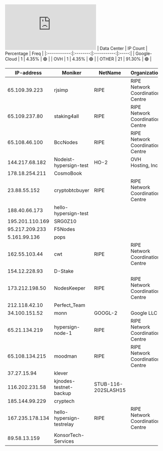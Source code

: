 ![Diagramm](https://github.com/obajay/StateSync-snapshots/blob/main/Projects/Hypersign/1/README.md)
| Data Center | IP Count | Percentage | Freq |
|:------------:|:--------:|:-----------:|:-----:|
| Google-Cloud | 1 | 4.35% | 🟢 |
| OVH | 1 | 4.35% | 🟢 |
| OTHER | 21 | 91.30% | 🟢 |

<!-- START_TABLE -->
| IP-address | Moniker | NetName | Organization |
|-------------|-------------|-------------|-------------|
| 65.109.39.223 | rjsimp | RIPE | RIPE Network Coordination Centre |
| 65.109.237.80 | staking4all | RIPE | RIPE Network Coordination Centre |
| 65.108.46.100 | BccNodes | RIPE | RIPE Network Coordination Centre |
| 144.217.68.182 | Nodeist-hypersign-test | HO-2 | OVH Hosting, Inc. |
| 178.18.254.211 | CosmoBook |  |  |
| 23.88.55.152 | cryptobtcbuyer | RIPE | RIPE Network Coordination Centre |
| 188.40.66.173 | hello-hypersign-test |  |  |
| 195.201.110.169 | SRG0Z10 |  |  |
| 95.217.209.233 | F5Nodes |  |  |
| 5.161.99.136 | pops |  |  |
| 162.55.103.44 | cwt | RIPE | RIPE Network Coordination Centre |
| 154.12.228.93 | D-Stake |  |  |
| 173.212.198.50 | NodesKeeper | RIPE | RIPE Network Coordination Centre |
| 212.118.42.10 | Perfect_Team |  |  |
| 34.100.151.52 | monn | GOOGL-2 | Google LLC |
| 65.21.134.219 | hypersign-node-1 | RIPE | RIPE Network Coordination Centre |
| 65.108.134.215 | moodman | RIPE | RIPE Network Coordination Centre |
| 37.27.15.94 | klever |  |  |
| 116.202.231.58 | kjnodes-testnet-backup | STUB-116-202SLASH15 |  |
| 185.144.99.229 | cryptech |  |  |
| 167.235.178.134 | hello-hypersign-testrelay | RIPE | RIPE Network Coordination Centre |
| 89.58.13.159 | KonsorTech-Services |  |  |

<!-- END_TABLE -->